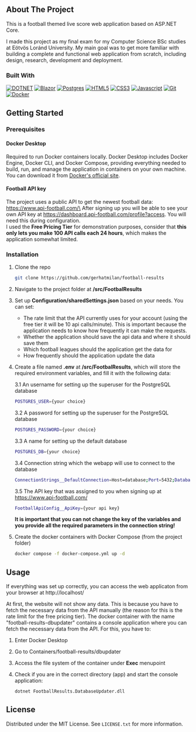 ## About The Project

This is a football themed live score web application based on ASP.NET Core.

I made this project as my final exam for my Computer Science BSc studies at Eötvös Loránd University.
My main goal was to get more familiar with building a complete and functional web application from scratch, including design, research, development and deployment.


### Built With

[![DOTNET]][DOTNET-url]
[![Blazor]][Blazor-url]
[![Postgres]][Postgres-url]
[![HTML5]][HTML5-url]
[![CSS3]][CSS3-url]
[![Javascript]][Javascript-url]
[![Git]][Git-url]
[![Docker]][Docker-url]

<!-- GETTING STARTED -->
## Getting Started

### Prerequisites

#### Docker Desktop
Required to run Docker containers locally. Docker Desktop includes Docker Engine, Docker CLI, and Docker Compose, providing everything needed to build, run, and manage the application in containers on your own machine. You can download it from [Docker's official site](https://www.docker.com/get-started).

#### Football API key
The project uses a public API to get the newest football data: https://www.api-football.com/\
After signing up you will be able to see your own API key at https://dashboard.api-football.com/profile?access. You will need this during configuration.\
I used the <b>Free Pricing Tier</b> for demonstration purposes, consider that <b>this only lets you make 100 API calls each 24 hours</b>, which makes the application somewhat limited.

### Installation

1. Clone the repo
   ```sh
   git clone https://github.com/gerhatmilan/football-results
   ```

2. Navigate to the project folder at <b>/src/FootbalResults</b>

3. Set up <b>Configuration/sharedSettings.json</b> based on your needs. You can set:
    * The rate limit that the API currently uses for your account (using the free tier it will be 10 api calls/minute). This is important because the application needs to know how frequently it can make the requests.
    * Whether the application should save the api data and where it should save them
    * Which football leagues should the application get the data for
    * How frequently should the application update the data

3. Create a file named <b>.env</b> at <b>/src/FootbalResults</b>, which will store the required environment variables, and fill it with the following data:

    3.1 An username for setting up the superuser for the PostgreSQL database
    ```sh
    POSTGRES_USER={your choice}
    ```
    3.2 A password for setting up the superuser for the PostgreSQL database
    ```sh
    POSTGRES_PASSWORD={your choice}
    ```
    3.3 A name for setting up the default database
    ```sh
    POSTGRES_DB={your choice}
    ```
    3.4 Connection string which the webapp will use to connect to the database
    ```sh
    ConnectionStrings__DefaultConnection=Host=database;Port=5432;Database={your choice at 3.3};Username={your choice at 3.1};Password={your choice at 3.2}
    ```
    3.5 The API key that was assigned to you when signing up at https://www.api-football.com/
    ```sh
    FootballApiConfig__ApiKey={your api key}
    ```

    <b>It is important that you can not change the key of the variables and you provide all the required parameters in the connection string!</b>
    
4. Create the docker containers with Docker Compose (from the project folder)
    ```sh
    docker compose -f docker-compose.yml up -d
    ```

## Usage

If everything was set up correctly, you can access the web applicaton from your browser at http://localhost/

At first, the website will not show any data. This is because you have to fetch the necessary data from the API manually (the reason for this is the rate limit for the free pricing tier). The docker container with the name "football-results-dbupdater" contains a console application where you can fetch the necessary data from the API. For this, you have to:
1. Enter Docker Desktop
2. Go to Containers/football-results/dbupdater
3. Access the file system of the container under <b>Exec</b> menupoint
4. Check if you are in the correct directory (app) and start the console application:

   ```sh
   dotnet FootballResults.DatabaseUpdater.dll
   ```

## License

Distributed under the MIT License. See `LICENSE.txt` for more information.



[DOTNET]: https://img.shields.io/badge/DOTNET-512BD4?style=for-the-badge&logo=dotnet&logoColor=ffffff
[DOTNET-url]: https://dotnet.microsoft.com/en-us/
[Blazor]: https://img.shields.io/badge/blazor-512BD4?style=for-the-badge&logo=blazor&logoColor=ffffff
[Blazor-url]: https://dotnet.microsoft.com/en-us/apps/aspnet/web-apps/blazor
[Postgres]: https://img.shields.io/badge/postgres-4169E1?style=for-the-badge&logo=postgresql&logoColor=ffffff
[Postgres-url]: https://www.postgresql.org/
[HTML5]: https://img.shields.io/badge/HTML5-E34F26?style=for-the-badge&logo=html5&logoColor=ffffff
[HTML5-url]: https://www.w3schools.com/html/
[CSS3]: https://img.shields.io/badge/CSS3-1572B6?style=for-the-badge&logo=css3&logoColor=ffffff
[CSS3-url]: https://www.w3schools.com/css/
[Javascript]: https://img.shields.io/badge/javascript-F7DF1E?style=for-the-badge&logo=javascript&logoColor=ffffff
[Javascript-url]: https://developer.mozilla.org/en-US/docs/Web/JavaScript
[Git]: https://img.shields.io/badge/git-F05032?style=for-the-badge&logo=git&logoColor=ffffff
[Git-url]: https://git-scm.com/
[Docker]: https://img.shields.io/badge/docker-2496ED?style=for-the-badge&logo=docker&logoColor=ffffff
[Docker-url]: https://www.docker.com/